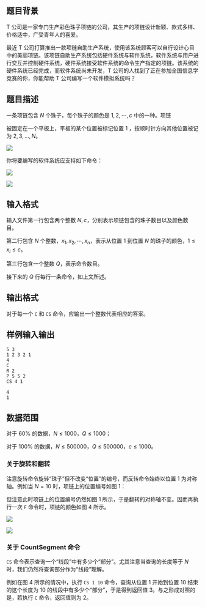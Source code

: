 ## 题目背景

T 公司是一家专门生产彩色珠子项链的公司，其生产的项链设计新颖、款式多样、价格适中，广受青年人的喜爱。

最近 T 公司打算推出一款项链自助生产系统，使用该系统顾客可以自行设计心目中的美丽项链。该项链自助生产系统包括硬件系统与软件系统，软件系统与用户进行交互并控制硬件系统，硬件系统接受软件系统的命令生产指定的项链。该系统的硬件系统已经完成，而软件系统尚未开发，T 公司的人找到了正在参加全国信息学竞赛的你，你能帮助 T 公司编写一个软件模拟系统吗？

## 题目描述

一条项链包含 $N$ 个珠子，每个珠子的颜色是 $1,2,\cdots,c$ 中的一种。项链

被固定在一个平板上，平板的某个位置被标记位置 $1$ ，按顺时针方向其他位置被记为 $2,3,…,N$。

![](file://pic1.webp)

你将要编写的软件系统应支持如下命令：

![](file://pic2.webp)

![](file://pic3.webp)

## 输入格式

输入文件第一行包含两个整数 $N, c$，分别表示项链包含的珠子数目以及颜色数目。

第二行包含 $N$ 个整数，$x_ 1, x_ 2,\cdots, x_ n$，表示从位置 $1$ 到位置 $N$ 的珠子的颜色，$1 \le x_i \le c$。

第三行包含一个整数 $Q$，表示命令数目。

接下来的 $Q$ 行每行一条命令，如上文所述。

## 输出格式

对于每一个 `C` 和 `CS` 命令，应输出一个整数代表相应的答案。

## 样例输入输出

```input1
5 3
1 2 3 2 1
4
C
R 2
P 5 5 2
CS 4 1
```

```output1
4
1
```

## 数据范围

对于 $60\%$ 的数据，$N \le 1000$，$Q \le 1000$；

对于 $100\%$ 的数据，$N \le 500000$，$Q \le 500000$，$c \le 1000$。

### 关于旋转和翻转

注意旋转命令旋转“珠子”但不改变“位置”的编号，而反转命令始终以位置 $1$ 为对称轴。例如当 $N=10$ 时，项链上的位置编号如图 1：

但注意此时项链上的位置编号仍然如图 1 所示，于是翻转的对称轴不变。因而再执行一次 `F` 命令时，项链的颜色如图 4 所示。

![](file://pic4.webp)

![](file://pic5.webp)

### 关于 CountSegment 命令

`CS` 命令表示查询一个“线段”中有多少个“部分”。尤其注意当查询的长度等于 $N$ 时，我们仍然将查询部分作为“线段”理解。

例如在图 4 所示的情况中，执行 `CS 1 10` 命令，查询从位置 $1$ 开始到位置 $10$ 结束的这个长度为 $10$ 的线段中有多少个“部分”，于是得到返回值 $3$。与之形成对照的是，若执行 `C` 命令，返回值则为 $2$。
